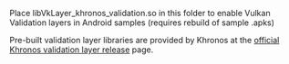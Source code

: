 Place libVkLayer_khronos_validation.so in this folder to enable Vulkan Validation layers in Android samples (requires rebuild of sample .apks)

Pre-built validation layer libraries are provided by Khronos at the [official Khronos validation layer release](https://github.com/KhronosGroup/Vulkan-ValidationLayers/releases) page.
